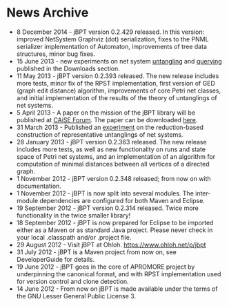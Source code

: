 # News Archive #
  * 8 December 2014 - jBPT version 0.2.429 released. In this version: improved NetSystem Graphviz (dot) serialization, fixes to the PNML serializer implementation of Automaton, improvements of tree data structures, minor bug fixes.
  * 15 June 2013 - new experiments on net system [untangling](http://code.google.com/p/jbpt/downloads/detail?name=UntanglingsExperimentJun13.zip) and [querying](http://code.google.com/p/jbpt/downloads/detail?name=QueryingExperimentJun13.zip) published in the Downloads section.
  * 11 May 2013 - jBPT version 0.2.393 released. The new release includes more tests, minor fix of the RPST implementation, first version of GED (graph edit distance) algorithm, improvements of core Petri net classes, and initial implementation of the results of the theory of untanglings of net systems.
  * 5 April 2013 - A paper on the mission of the jBPT library will be published at [CAiSE Forum](http://www.pros.upv.es/index.php/en/call-for-papers-caise2013/caise-forum). The paper can be downloaded [here](http://eprints.qut.edu.au/59637/).
  * 31 March 2013 - Published an [experiment](https://code.google.com/p/jbpt/downloads/detail?name=UntanglingsExperiment.zip) on the reduction-based construction of representative untanglings of net systems.
  * 28 January 2013 - jBPT version 0.2.363 released. The new release includes more tests, as well as new functionality on runs and state space of Petri net systems, and an implementation of an algorithm for computation of minimal distances between all vertices of a directed graph.
  * 1 November 2012 - jBPT version 0.2.348 released; from now on with documentation.
  * 1 November 2012 - jBPT is now split into several modules. The inter-module dependencies are configured for both Maven and Eclipse.
  * 19 September 2012 - jBPT version 0.2.314 released. Twice more functionality in the twice smaller library!
  * 18 September 2012 - jBPT is now prepared for Eclipse to be imported either as a Maven or as standard Java project. Please never check in your local .classpath and/or .project file.
  * 29 August 2012 - Visit jBPT at Ohloh. https://www.ohloh.net/p/jbpt
  * 31 July 2012 - jBPT is a Maven project from now on, see DeveloperGuide for details.
  * 19 June 2012 - jBPT goes in the core of APROMORE project by underpinning the canonical format, and with RPST implementation used for version control and clone detection.
  * 14 June 2012 - From now on jBPT is made available under the terms of the GNU Lesser General Public License 3.
